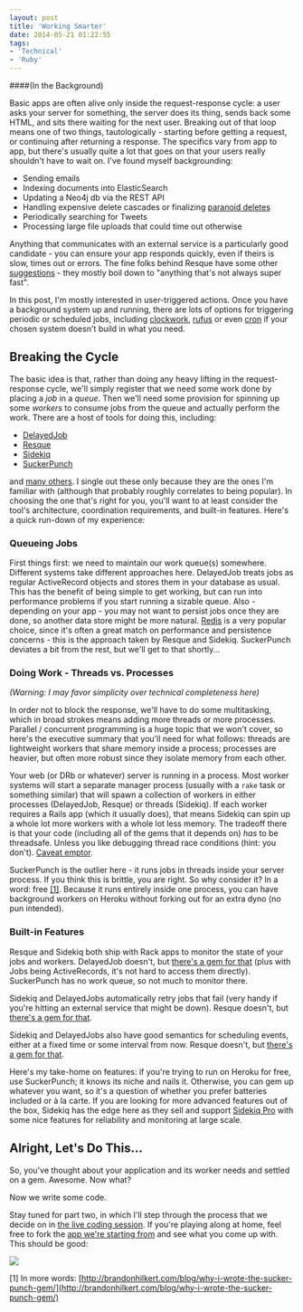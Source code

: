 ```yaml
---
layout: post
title: 'Working Smarter'
date: 2014-05-21 01:22:55
tags:
- 'Technical'
- 'Ruby'
---
```

####(In the Background)

Basic apps are often alive only inside the request-response cycle: a user asks your server for something, the server does its thing, sends back some HTML, and sits there waiting for the next user. Breaking out of that loop means one of two things, tautologically - starting before getting a request, or continuing after returning a response. The specifics vary from app to app, but there's usually quite a lot that goes on that your users really shouldn't have to wait on. I've found myself backgrounding:

* Sending emails
* Indexing documents into ElasticSearch
* Updating a Neo4j db via the REST API
* Handling expensive delete cascades or finalizing [paranoid deletes](https://github.com/radar/paranoia)
* Periodically searching for Tweets
* Processing large file uploads that could time out otherwise

Anything that communicates with an external service is a particularly good candidate - you can ensure your app responds quickly, even if theirs is slow, times out or errors. The fine folks behind Resque have some other [suggestions](https://github.com/resque/resque#jobs) - they mostly boil down to "anything that's not always super fast".

In this post, I'm mostly interested in user-triggered actions. Once you have a background system up and running, there are lots of options for triggering periodic or scheduled jobs, including [clockwork](https://github.com/tomykaira/clockwork), [rufus](https://github.com/jmettraux/rufus-scheduler) or even [cron](http://unixhelp.ed.ac.uk/CGI/man-cgi?crontab+5) if your chosen system doesn't build in what you need.

## Breaking the Cycle

The basic idea is that, rather than doing any heavy lifting in the request-response cycle, we'll simply register that we need some work done by placing a _job_ in a _queue_. Then we'll need some provision for spinning up some _workers_ to consume jobs from the queue and actually perform the work. There are a host of tools for doing this, including:

* [DelayedJob](https://github.com/collectiveidea/delayed_job)
* [Resque](https://github.com/resque/resque)
* [Sidekiq](http://sidekiq.org/)
* [SuckerPunch](https://github.com/brandonhilkert/sucker_punch)

and [many others](https://www.ruby-toolbox.com/categories/Background_Jobs). I single out these only because they are the ones I'm familiar with (although that probably roughly correlates to being popular). In choosing the one that's right for you, you'll want to at least consider the tool's architecture, coordination requirements, and built-in features. Here's a quick run-down of my experience:

### Queueing Jobs

First things first: we need to maintain our work queue(s) somewhere. Different systems take different approaches here. DelayedJob treats jobs as regular ActiveRecord objects and stores them in your database as usual. This has the benefit of being simple to get working, but can run into performance problems if you start running a sizable queue. Also - depending on your app - you may not want to persist jobs once they are done, so another data store might be more natural. [Redis](http://redis.io/) is a very popular choice, since it's often a great match on performance and persistence concerns - this is the approach taken by Resque and Sidekiq. SuckerPunch deviates a bit from the rest, but we'll get to that shortly…

### Doing Work - Threads vs. Processes

_(Warning: I may favor simplicity over technical completeness here)_

In order not to block the response, we'll have to do some multitasking, which in broad strokes means adding more threads or more processes. Parallel / concurrent programming is a huge topic that we won't cover, so here's the executive summary that you'll need for what follows: threads are lightweight workers that share memory inside a process; processes are heavier, but often more robust since they isolate memory from each other.

Your web (or DRb or whatever) server is running in a process. Most worker systems will start a separate manager process (usually with a `rake` task or something similar) that will spawn a collection of workers in either processes (DelayedJob, Resque) or threads (Sidekiq). If each worker requires a Rails app (which it usually does), that means Sidekiq can spin up a whole lot more workers with a whole lot less memory. The tradeoff there is that your code (including all of the gems that it depends on) _has_ to be threadsafe. Unless you like debugging thread race conditions (hint: you don't). [Caveat emptor](https://github.com/mperham/sidekiq/wiki/Problems-and-Troubleshooting#thread-safe-libraries).

SuckerPunch is the outlier here - it runs jobs in threads inside your server process. If you think this is brittle, you are right. So why consider it? In a word: free <a href="#note1">[1]</a>. Because it runs entirely inside one process, you can have background workers on Heroku without forking out for an extra dyno (no pun intended).

### Built-in Features

Resque and Sidekiq both ship with Rack apps to monitor the state of your jobs and workers. DelayedJob doesn't, but [there's a gem for that](https://github.com/ejschmitt/delayed_job_web) (plus with Jobs being ActiveRecords, it's not hard to access them directly). SuckerPunch has no work queue, so not much to monitor there.

Sidekiq and DelayedJobs automatically retry jobs that fail (very handy if you're hitting an external service that might be down). Resque doesn't, but [there's a gem for that](https://github.com/lantins/resque-retry).

Sidekiq and DelayedJobs also have good semantics for scheduling events, either at a fixed time or some interval from now. Resque doesn't, but [there's a gem for that](https://github.com/resque/resque-scheduler).

Here's my take-home on features: if you're trying to run on Heroku for free, use SuckerPunch; it knows its niche and nails it. Otherwise, you can gem up whatever you want, so it's a question of whether you prefer batteries included or à la carte. If you are looking for more advanced features out of the box, Sidekiq has the edge here as they sell and support [Sidekiq Pro](http://sidekiq.org/pro/) with some nice features for reliability and monitoring at large scale.

## Alright, Let's Do This…

So, you've thought about your application and its worker needs and settled on a gem. Awesome. Now what?

Now we write some code.

Stay tuned for part two, in which I'll step through the process that we decide on in [the live coding session](http://www.meetup.com/atlantaruby/events/171941842/). If you're playing along at home, feel free to fork the [app we're starting from](https://github.com/jamesdabbs/air/tree/cats) and see what you come up with. This should be good:

<a href="https://github.com/jamesdabbs/air/tree/cats">![](/content/images/2014/May/Screen-Shot-2014-05-20-at-9-38-08-PM-1.jpg)</a>

<a id="note1">[1]</a> In more words: [http://brandonhilkert.com/blog/why-i-wrote-the-sucker-punch-gem/](http://brandonhilkert.com/blog/why-i-wrote-the-sucker-punch-gem/)
